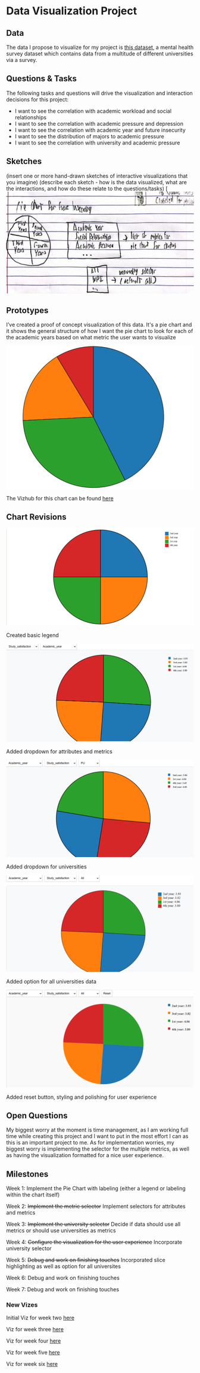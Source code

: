 # Data Visualization Project

## Data

The data I propose to visualize for my project is [this dataset](https://www.kaggle.com/datasets/abdullahashfaqvirk/student-mental-health-survey), a mental health survey dataset which contains data from a multitude of different universities via a survey.


## Questions & Tasks

The following tasks and questions will drive the visualization and interaction decisions for this project:

 * I want to see the correlation with academic workload and
  social relationships
 * I want to see the correlation with academic pressure and
  depression
 * I want to see the correlation with academic year and
  future insecurity
 * I want to see the distribution of majors to academic
  pressure
 * I want to see the correlation with university and academic
  pressure

## Sketches

(insert one or more hand-drawn sketches of interactive visualizations that you imagine)
(describe each sketch - how is the data visualized, what are the interactions, and how do these relate to the questions/tasks)
[![image](./sketch.png)


## Prototypes

I’ve created a proof of concept visualization of this data. It's a pie chart and it shows the general structure of how I want the pie chart to look for each of the academic years based on what metric the user wants to visualize

![Mental Health Pie Chart](./Mental%20Health%20Pie%20Chart.png)

The Vizhub for this chart can be found [here](https://vizhub.com/JoeRozman/338ba401e2b2473a87139a0ccb65dc66?edit=files&file=README.md&tabs=index.js%7EREADME.md)

## Chart Revisions

![Mental Health Pie Chart V1](./Mental_Health_Pie_Chart_V1.png)

Created basic legend

![Mental Health Pie Chart V2](./Mental_Health_Pie_Chart_V2.png)

Added dropdown for attributes and metrics

![Mental Health Pie Chart V3](./Mental_Health_Pie_Chart_V3.png)

Added dropdown for universities

![Mental Health Pie Chart V4](./Mental_Health_Pie_Chart_V4.png)

Added option for all universities data

![Mental Health Pie Chart V5](./Mental_Health_Pie_Chart_V5.png)

Added reset button, styling and polishing for user experience

## Open Questions

My biggest worry at the moment is time management, as I am working full time while creating this project and I want to put in the most effort I can as this is an important project to me. As for implementation worries, my biggest worry is implementing the selector for the multiple metrics, as well as having the visualization formatted for a nice user experience.

## Milestones

Week 1: Implement the Pie Chart with labeling (either a legend or labeling within the chart itself)

Week 2: ~~Implement the metric selector~~ Implement selectors for attributes and metrics

Week 3: ~~Implement the university selector~~ Decide if data should use all metrics or should use universities as metrics

Week 4: ~~Configure the visualization for the user experience~~ Incorporate university selector

Week 5: ~~Debug and work on finishing touches~~ Incorporated slice highlighting as well as option for all universites

Week 6: Debug and work on finishing touches

Week 7: Debug and work on finishing touches

### New Vizes
Initial Viz for week two [here](https://vizhub.com/JoeRozman/338ba401e2b2473a87139a0ccb65dc66)

Viz for week three [here](https://vizhub.com/JoeRozman/7bb7dfb4abe142fba5cac5334c3f0ed9?edit=files&file=index.js&tabs=index.js%7EchartStyles.css%7EMentalHealthSurvey.csv)

Viz for week four [here](https://vizhub.com/JoeRozman/0d687f77473e4ebd90b71c5a00cfedbd?edit=files&file=README.md)

Viz for week five [here](https://vizhub.com/JoeRozman/9856e206f5074053a5d729f79a782827)

Viz for week six [here](https://vizhub.com/JoeRozman/441ca0e851334323ac286ccae40223d8)
